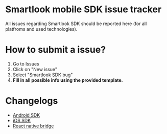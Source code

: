 # Smartlook mobile SDK issue tracker
All issues regarding Smartlook SDK should be reported here (for all platfroms and used technologies).

# How to submit a issue?
1. Go to Issues
2. Click on "New issue"
3. Select "Smartlook SDK bug"
4. **Fill in all possible info using the provided template.**

# Changelogs
- [Android SDK](/changelogs/android.md)
- [iOS SDK](/changelogs/ios.md)
- [React native bridge](/changelogs/react.md)

